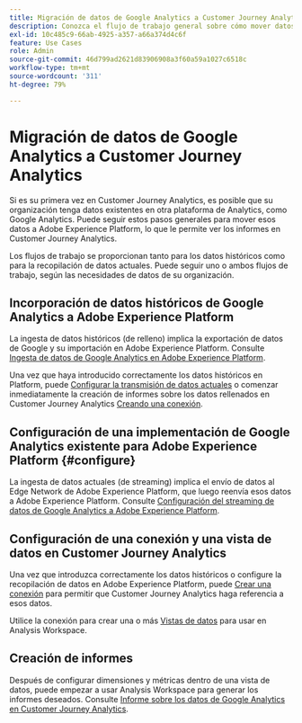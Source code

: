 ```yaml
---
title: Migración de datos de Google Analytics a Customer Journey Analytics
description: Conozca el flujo de trabajo general sobre cómo mover datos de Google Analytics a Adobe Experience Platform y ver informes en Customer Journey Analytics.
exl-id: 10c485c9-66ab-4925-a357-a66a374d4c6f
feature: Use Cases
role: Admin
source-git-commit: 46d799ad2621d83906908a3f60a59a1027c6518c
workflow-type: tm+mt
source-wordcount: '311'
ht-degree: 79%

---
```


# Migración de datos de Google Analytics a Customer Journey Analytics

Si es su primera vez en Customer Journey Analytics, es posible que su organización tenga datos existentes en otra plataforma de Analytics, como Google Analytics. Puede seguir estos pasos generales para mover esos datos a Adobe Experience Platform, lo que le permite ver los informes en Customer Journey Analytics.

Los flujos de trabajo se proporcionan tanto para los datos históricos como para la recopilación de datos actuales. Puede seguir uno o ambos flujos de trabajo, según las necesidades de datos de su organización.

## Incorporación de datos históricos de Google Analytics a Adobe Experience Platform

La ingesta de datos históricos (de relleno) implica la exportación de datos de Google y su importación en Adobe Experience Platform. Consulte [Ingesta de datos de Google Analytics en Adobe Experience Platform](backfill.md).

Una vez que haya introducido correctamente los datos históricos en Platform, puede [Configurar la transmisión de datos actuales](streaming.md) o comenzar inmediatamente la creación de informes sobre los datos rellenados en Customer Journey Analytics [Creando una conexión](/help/connections/create-connection.md).

## Configuración de una implementación de Google Analytics existente para Adobe Experience Platform {#configure}

La ingesta de datos actuales (de streaming) implica el envío de datos al Edge Network de Adobe Experience Platform, que luego reenvía esos datos a Adobe Experience Platform. Consulte [Configuración del streaming de datos de Google Analytics a Adobe Experience Platform](streaming.md).

## Configuración de una conexión y una vista de datos en Customer Journey Analytics

Una vez que introduzca correctamente los datos históricos o configure la recopilación de datos en Adobe Experience Platform, puede [Crear una conexión](/help/connections/create-connection.md) para permitir que Customer Journey Analytics haga referencia a esos datos.

Utilice la conexión para crear una o más [Vistas de datos](/help/data-views/create-dataview.md) para usar en Analysis Workspace.

## Creación de informes

Después de configurar dimensiones y métricas dentro de una vista de datos, puede empezar a usar Analysis Workspace para generar los informes deseados. Consulte [Informe sobre los datos de Google Analytics en Customer Journey Analytics](report.md).
